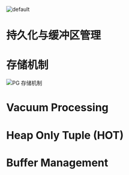 ![default](https://user-images.githubusercontent.com/5803001/45228854-de88b400-b2f6-11e8-9ab0-d393ed19f21f.png)

# 持久化与缓冲区管理

# 存储机制

![PG 存储机制](https://s2.ax1x.com/2019/11/24/MOCrgs.png)

# Vacuum Processing

# Heap Only Tuple (HOT)

# Buffer Management
